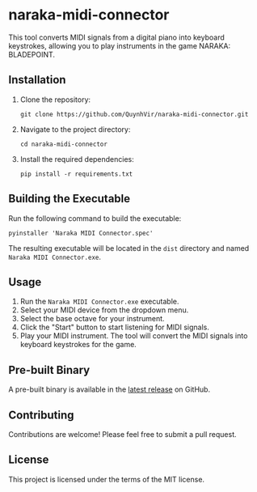# naraka-midi-connector

This tool converts MIDI signals from a digital piano into keyboard keystrokes, allowing you to play instruments in the game NARAKA: BLADEPOINT.

## Installation

1. Clone the repository:

   `git clone https://github.com/QuynhVir/naraka-midi-connector.git`

2. Navigate to the project directory:

   `cd naraka-midi-connector`

3. Install the required dependencies:

   `pip install -r requirements.txt`

## Building the Executable

Run the following command to build the executable:

`pyinstaller 'Naraka MIDI Connector.spec'`

The resulting executable will be located in the `dist` directory and named `Naraka MIDI Connector.exe`.

## Usage

1. Run the `Naraka MIDI Connector.exe` executable.
2. Select your MIDI device from the dropdown menu.
3. Select the base octave for your instrument.
4. Click the "Start" button to start listening for MIDI signals.
5. Play your MIDI instrument. The tool will convert the MIDI signals into keyboard keystrokes for the game.

## Pre-built Binary

A pre-built binary is available in the [latest release](https://github.com/QuynhVir/naraka-midi-connector/releases/latest) on GitHub.

## Contributing

Contributions are welcome! Please feel free to submit a pull request.

## License

This project is licensed under the terms of the MIT license.
